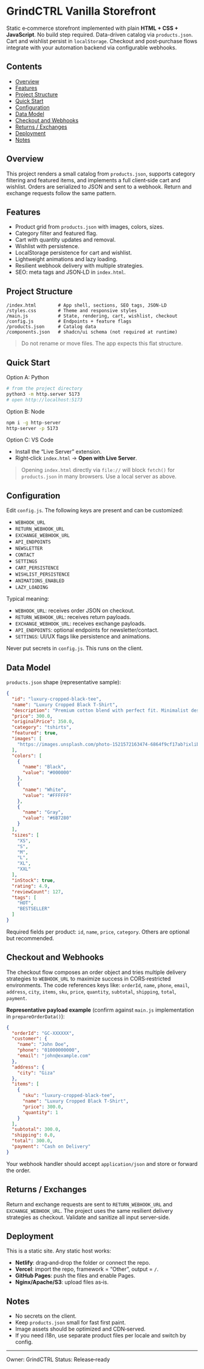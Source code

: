 # GrindCTRL Vanilla Storefront

Static e‑commerce storefront implemented with plain **HTML + CSS + JavaScript**. No build step required. Data-driven catalog via `products.json`. Cart and wishlist persist in `localStorage`. Checkout and post‑purchase flows integrate with your automation backend via configurable webhooks.

## Contents
- [Overview](#overview)
- [Features](#features)
- [Project Structure](#project-structure)
- [Quick Start](#quick-start)
- [Configuration](#configuration)
- [Data Model](#data-model)
- [Checkout and Webhooks](#checkout-and-webhooks)
- [Returns / Exchanges](#returns--exchanges)
- [Deployment](#deployment)
- [Notes](#notes)

## Overview
This project renders a small catalog from `products.json`, supports category filtering and featured items, and implements a full client‑side cart and wishlist. Orders are serialized to JSON and sent to a webhook. Return and exchange requests follow the same pattern.

## Features
- Product grid from `products.json` with images, colors, sizes.
- Category filter and featured flag.
- Cart with quantity updates and removal.
- Wishlist with persistence.
- LocalStorage persistence for cart and wishlist.
- Lightweight animations and lazy loading.
- Resilient webhook delivery with multiple strategies.
- SEO: meta tags and JSON‑LD in `index.html`.

## Project Structure
```
/index.html        # App shell, sections, SEO tags, JSON-LD
/styles.css        # Theme and responsive styles
/main.js           # State, rendering, cart, wishlist, checkout
/config.js         # Endpoints + feature flags
/products.json     # Catalog data
/components.json   # shadcn/ui schema (not required at runtime)
```
> Do not rename or move files. The app expects this flat structure.

## Quick Start

Option A: Python
```bash
# from the project directory
python3 -m http.server 5173
# open http://localhost:5173
```

Option B: Node
```bash
npm i -g http-server
http-server -p 5173
```

Option C: VS Code
- Install the “Live Server” extension.
- Right‑click `index.html` → **Open with Live Server**.

> Opening `index.html` directly via `file://` will block `fetch()` for `products.json` in many browsers. Use a local server as above.

## Configuration

Edit `config.js`. The following keys are present and can be customized:

- `WEBHOOK_URL`
- `RETURN_WEBHOOK_URL`
- `EXCHANGE_WEBHOOK_URL`
- `API_ENDPOINTS`
- `NEWSLETTER`
- `CONTACT`
- `SETTINGS`
- `CART_PERSISTENCE`
- `WISHLIST_PERSISTENCE`
- `ANIMATIONS_ENABLED`
- `LAZY_LOADING`

Typical meaning:
- `WEBHOOK_URL`: receives order JSON on checkout.
- `RETURN_WEBHOOK_URL`: receives return payloads.
- `EXCHANGE_WEBHOOK_URL`: receives exchange payloads.
- `API_ENDPOINTS`: optional endpoints for newsletter/contact.
- `SETTINGS`: UI/UX flags like persistence and animations.

Never put secrets in `config.js`. This runs on the client.

## Data Model

`products.json` shape (representative sample):
```json
{
  "id": "luxury-cropped-black-tee",
  "name": "Luxury Cropped Black T-Shirt",
  "description": "Premium cotton blend with perfect fit. Minimalist design meets maximum impact.",
  "price": 300.0,
  "originalPrice": 350.0,
  "category": "tshirts",
  "featured": true,
  "images": [
    "https://images.unsplash.com/photo-1521572163474-6864f9cf17ab?ixlib=rb-4.0.3&auto=format&fit=crop&w=800&h=800"
  ],
  "colors": [
    {
      "name": "Black",
      "value": "#000000"
    },
    {
      "name": "White",
      "value": "#FFFFFF"
    },
    {
      "name": "Gray",
      "value": "#6B7280"
    }
  ],
  "sizes": [
    "XS",
    "S",
    "M",
    "L",
    "XL",
    "XXL"
  ],
  "inStock": true,
  "rating": 4.9,
  "reviewCount": 127,
  "tags": [
    "HOT",
    "BESTSELLER"
  ]
}
```
Required fields per product: `id`, `name`, `price`, `category`. Others are optional but recommended.

## Checkout and Webhooks

The checkout flow composes an order object and tries multiple delivery strategies to `WEBHOOK_URL` to maximize success in CORS‑restricted environments. The code references keys like: `orderId`, `name`, `phone`, `email`, `address`, `city`, `items`, `sku`, `price`, `quantity`, `subtotal`, `shipping`, `total`, `payment`.

**Representative payload example** (confirm against `main.js` implementation in `prepareOrderData()`):
```json
{
  "orderId": "GC-XXXXXX",
  "customer": {
    "name": "John Doe",
    "phone": "01000000000",
    "email": "john@example.com"
  },
  "address": {
    "city": "Giza"
  },
  "items": [
    {
      "sku": "luxury-cropped-black-tee",
      "name": "Luxury Cropped Black T‑Shirt",
      "price": 300.0,
      "quantity": 1
    }
  ],
  "subtotal": 300.0,
  "shipping": 0.0,
  "total": 300.0,
  "payment": "Cash on Delivery"
}
```
Your webhook handler should accept `application/json` and store or forward the order.

## Returns / Exchanges

Return and exchange requests are sent to `RETURN_WEBHOOK_URL` and `EXCHANGE_WEBHOOK_URL`. The project uses the same resilient delivery strategies as checkout. Validate and sanitize all input server‑side.

## Deployment

This is a static site. Any static host works:

- **Netlify**: drag‑and‑drop the folder or connect the repo.
- **Vercel**: import the repo, framework = “Other”, output = `/`.
- **GitHub Pages**: push the files and enable Pages.
- **Nginx/Apache/S3**: upload files as‑is.

## Notes
- No secrets on the client.
- Keep `products.json` small for fast first paint.
- Image assets should be optimized and CDN‑served.
- If you need i18n, use separate product files per locale and switch by config.

---

Owner: GrindCTRL
Status: Release‑ready

